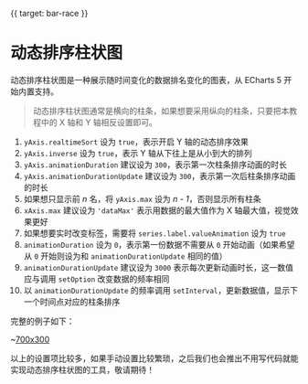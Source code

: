 {{ target: bar-race }}

# 动态排序柱状图

动态排序柱状图是一种展示随时间变化的数据排名变化的图表，从 ECharts 5 开始内置支持。

> 动态排序柱状图通常是横向的柱条，如果想要采用纵向的柱条，只要把本教程中的 X 轴和 Y 轴相反设置即可。

1. `yAxis.realtimeSort` 设为 `true`，表示开启 Y 轴的动态排序效果
2. `yAxis.inverse` 设为 `true`，表示 Y 轴从下往上是从小到大的排列
3. `yAxis.animationDuration` 建议设为 `300`，表示第一次柱条排序动画的时长
4. `yAxis.animationDurationUpdate` 建议设为 `300`，表示第一次后柱条排序动画的时长
5. 如果想只显示前 *n* 名，将 `yAxis.max` 设为 *n - 1*，否则显示所有柱条
6. `xAxis.max` 建议设为 `'dataMax'` 表示用数据的最大值作为 X 轴最大值，视觉效果更好
7. 如果想要实时改变标签，需要将 `series.label.valueAnimation` 设为 `true`
8. `animationDuration` 设为 `0`，表示第一份数据不需要从 `0` 开始动画（如果希望从 `0` 开始则设为和 `animationDurationUpdate` 相同的值）
9. `animationDurationUpdate` 建议设为 `3000` 表示每次更新动画时长，这一数值应与调用 `setOption` 改变数据的频率相同
10. 以 `animationDurationUpdate` 的频率调用 `setInterval`，更新数据值，显示下一个时间点对应的柱条排序

完整的例子如下：

~[700x300](${galleryViewPath}doc-example/bar-race&edit=1&reset=1)

以上的设置项比较多，如果手动设置比较繁琐，之后我们也会推出不用写代码就能实现动态排序柱状图的工具，敬请期待！
